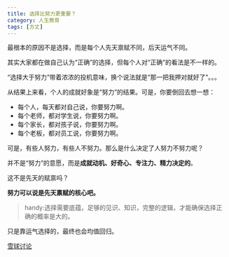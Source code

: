 ```yaml
---
title: 选择比努力更重要？
category: 人生教育
tags: [方丈]
---
```


最根本的原因不是选择，而是每个人先天禀赋不同，后天运气不同。

其实大家都在做自己认为“正确”的选择，但每个人对“正确”的看法是不一样的。<!--more-->

“选择大于努力”带着浓浓的投机意味，换个说法就是“那一把我押对就好了”。。。

从结果上来看，个人的成就好象是“努力”的结果。可是，你要倒回去想一想：

- 每个人，每天都对自己说，你要努力啊。
- 每个老师，都对学生说，你要努力啊。
- 每个家长，都对孩子说，你要努力啊。
- 每个老板，都对员工说，你要努力啊。

可是，有些人努力，有些人不努力。那么是什么决定了人努力不努力呢？

并不是“努力”的意愿，而是**成就动机、好奇心、专注力、精力决定的**。

这不是先天的赋禀吗？

**努力可以说是先天禀赋的核心吧。**

>handy:选择需要底蕴，足够的见识、知识，完整的逻辑，才能确保选择正确的概率是大的。

只是靠运气选择的，最终也会均值回归。

[雪球讨论](https://xueqiu.com/8488971632/171383273)